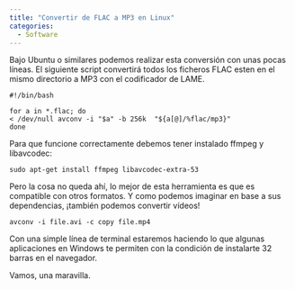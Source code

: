 ```yaml
---
title: "Convertir de FLAC a MP3 en Linux"
categories: 
  - Software
---
```


Bajo Ubuntu o similares podemos realizar esta conversión con unas pocas líneas. El siguiente script convertirá todos los ficheros FLAC esten en el mismo directorio a MP3 con el codificador de LAME.

```shell
#!/bin/bash

for a in *.flac; do
< /dev/null avconv -i "$a" -b 256k  "${a[@]/%flac/mp3}"
done
```

Para que funcione correctamente debemos tener instalado ffmpeg y libavcodec:

```shell
sudo apt-get install ffmpeg libavcodec-extra-53
```

Pero la cosa no queda ahí, lo mejor de esta herramienta es que es compatible con otros formatos. Y como podemos imaginar en base a sus dependencias, ¡también podemos convertir vídeos!

```shell
avconv -i file.avi -c copy file.mp4
```

Con una simple línea de terminal estaremos haciendo lo que algunas aplicaciones en Windows te permiten con la condición de instalarte 32 barras en el navegador.

Vamos, una maravilla.
